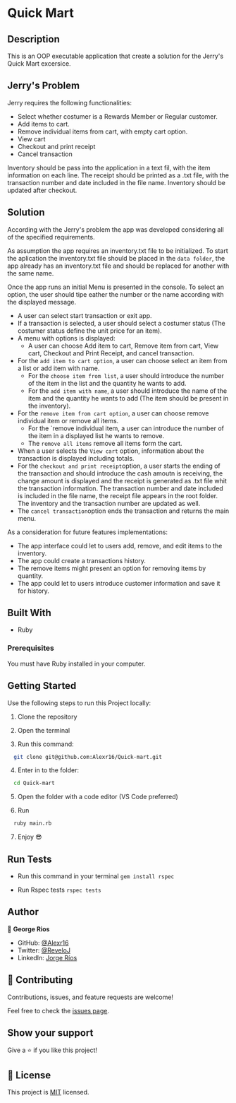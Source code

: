 # Quick Mart

## Description
This is an OOP executable application that create a solution for the Jerry's Quick Mart excersice. 

## Jerry's Problem
Jerry requires the following functionalities:
- Select whether costumer is a Rewards Member or Regular customer.
- Add items to cart.
- Remove individual items from cart, with empty cart option.
- View cart
- Checkout and print receipt
- Cancel transaction
  
Inventory should be pass into the application in a text fil, with the item information on each line. The receipt should be printed as a .txt file, with the transaction number and date included in the file name. Inventory should be updated after checkout.

## Solution
According with the Jerry's problem the app was developed considering all of the specified requirements.

As assumption the app requires an inventory.txt file to be initialized.
To start the aplication the inventory.txt file should be placed in the `data folder`, the app already has an inventory.txt file and should be replaced for another with the same name.

Once the app runs an initial Menu is presented in the console. To select an option, the user should tipe eather the number or the name according with the displayed message.

- A user can select start transaction or exit app.
- If a transaction is selected, a user should select a costumer status (The costumer status define the unit price for an item).
- A menu with options is displayed:
  - A user can choose Add item to cart, Remove item from cart, View cart, Checkout and Print Receipt, and cancel transaction.
- For the `add item to cart option`, a user can choose select an item from a list or add item with name.
  - For the `choose item from list`, a user should introduce the number of the item in the list and the quantity he wants to add.
  - For the `add item with name`, a user should introduce the name of the item and the quantity he wants to add (The item should be present in the inventory).
- For the `remove item from cart option`, a user can choose remove individual item or remove all items.
  - For the `remove individual item, a user can introduce the number of the item in a displayed list he wants to remove.
  - The `remove all items` remove all items  form the cart.
- When a user selects the `View cart` option, information about the transaction is displayed including totals.
- For the `checkout and print receipt`option, a user starts the ending of the transaction and should introduce the cash amoutn is receiving, the change amount is displayed and the receipt is generated as .txt file whit the transaction information. The transaction number and date included is included in the file name, the receipt file appears in the root folder. The inventory and the transaction number are updated as well.
- The `cancel transaction`option ends the transaction and returns the main menu.

As a consideration for future features implementations:
- The app interface could let to users add, remove, and edit items to the inventory.
- The app could create a transactions history.
- The remove items might present an option for removing items by quantity.
- The app could let to users introduce customer information and save it for history.

## Built With

- Ruby

### Prerequisites

You must have Ruby installed in your computer.

## Getting Started

Use the following steps to run this Project locally:

1. Clone the repository

2. Open the terminal

3. Run this command:
```bash
  git clone git@github.com:Alexr16/Quick-mart.git
```

4. Enter in to the folder:
```bash
  cd Quick-mart
```

5. Open the folder with a code editor (VS Code preferred)

6. Run

```bash
  ruby main.rb
```

7. Enjoy 😎

## Run Tests

- Run this command in your terminal
`gem install rspec`

- Run Rspec tests
`rspec tests`

## Author

👤 **George Rios**

- GitHub: [@Alexr16](https://github.com/Alexr16)
- Twitter: [@ReveloJ](https://twitter.com/ReveloJ)
- LinkedIn: [Jorge Ríos](https://www.linkedin.com/in/jorgeriosr/) 


## 🤝 Contributing

Contributions, issues, and feature requests are welcome!

Feel free to check the [issues page](https://github.com/Alexr16/Quick-mart/issues).

## Show your support

Give a ⭐️ if you like this project!

## 📝 License

This project is [MIT](./LICENSE) licensed.